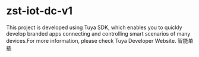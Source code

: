 # zst-iot-dc-v1
This project is developed using Tuya SDK, which enables you to quickly develop branded apps connecting and controlling smart scenarios of 
many devices.For more information, 
please check Tuya Developer Website.
智能单插
